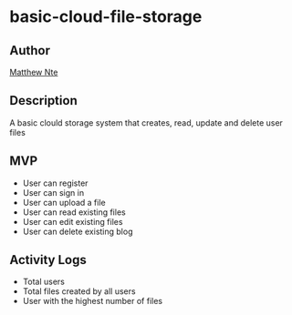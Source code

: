 # basic-cloud-file-storage

## Author

[Matthew Nte](https://github.com/matthewnte)

## Description

A basic clould storage system that creates, read, update and delete user files

## MVP

- User can register
- User can sign in
- User can upload a file
- User can read existing files
- User can edit existing files
- User can delete existing blog

## Activity Logs

- Total users
- Total files created by all users
- User with the highest number of files

